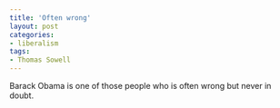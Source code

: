 ```yaml
---
title: 'Often wrong'
layout: post
categories:
- liberalism
tags:
- Thomas Sowell
---
```


Barack Obama is one of those people who is often wrong but never in doubt.
